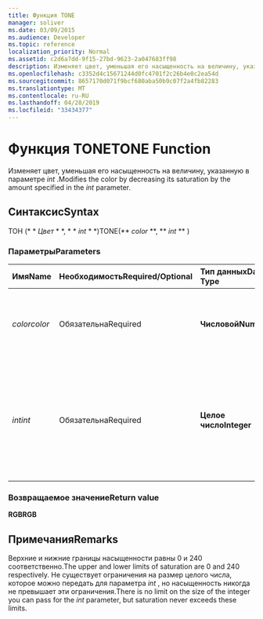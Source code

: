 ```yaml
---
title: Функция TONE
manager: soliver
ms.date: 03/09/2015
ms.audience: Developer
ms.topic: reference
localization_priority: Normal
ms.assetid: c2d6a7dd-9f15-27bd-9623-2a047683ff98
description: Изменяет цвет, уменьшая его насыщенность на величину, указанную в параметре int.
ms.openlocfilehash: c3352d4c15671244d0fc4701f2c26b4e0c2ea54d
ms.sourcegitcommit: 8657170d071f9bcf680aba50b9c07f2a4fb82283
ms.translationtype: MT
ms.contentlocale: ru-RU
ms.lasthandoff: 04/28/2019
ms.locfileid: "33434377"
---
```

# <a name="tone-function"></a><span data-ttu-id="a28ea-103">Функция TONE</span><span class="sxs-lookup"><span data-stu-id="a28ea-103">TONE Function</span></span>

<span data-ttu-id="a28ea-104">Изменяет цвет, уменьшая его насыщенность на величину, указанную в параметре _int_ .</span><span class="sxs-lookup"><span data-stu-id="a28ea-104">Modifies the color by decreasing its saturation by the amount specified in the  _int_ parameter.</span></span> 
  
## <a name="syntax"></a><span data-ttu-id="a28ea-105">Синтаксис</span><span class="sxs-lookup"><span data-stu-id="a28ea-105">Syntax</span></span>

<span data-ttu-id="a28ea-106">ТОН (\* \* *Цвет* \* \*, \* \* *int* \* \*)</span><span class="sxs-lookup"><span data-stu-id="a28ea-106">TONE(\*\* *color* \*\*, \*\* *int* \*\* )</span></span> 
  
### <a name="parameters"></a><span data-ttu-id="a28ea-107">Параметры</span><span class="sxs-lookup"><span data-stu-id="a28ea-107">Parameters</span></span>

|<span data-ttu-id="a28ea-108">**Имя**</span><span class="sxs-lookup"><span data-stu-id="a28ea-108">**Name**</span></span>|<span data-ttu-id="a28ea-109">**Необходимость**</span><span class="sxs-lookup"><span data-stu-id="a28ea-109">**Required/Optional**</span></span>|<span data-ttu-id="a28ea-110">**Тип данных**</span><span class="sxs-lookup"><span data-stu-id="a28ea-110">**Data Type**</span></span>|<span data-ttu-id="a28ea-111">**Описание**</span><span class="sxs-lookup"><span data-stu-id="a28ea-111">**Description**</span></span>|
|:-----|:-----|:-----|:-----|
| <span data-ttu-id="a28ea-112">_color_</span><span class="sxs-lookup"><span data-stu-id="a28ea-112">_color_</span></span> <br/> |<span data-ttu-id="a28ea-113">Обязательна</span><span class="sxs-lookup"><span data-stu-id="a28ea-113">Required</span></span>  <br/> |<span data-ttu-id="a28ea-114">**Числовой**</span><span class="sxs-lookup"><span data-stu-id="a28ea-114">**Numeric**</span></span> <br/> |<span data-ttu-id="a28ea-115">Цветовой индекс Microsoft Visio или значение RGB цвета.</span><span class="sxs-lookup"><span data-stu-id="a28ea-115">The Microsoft Visio color index or RGB value of the color.</span></span>  <br/> |
| <span data-ttu-id="a28ea-116">_int_</span><span class="sxs-lookup"><span data-stu-id="a28ea-116">_int_</span></span> <br/> |<span data-ttu-id="a28ea-117">Обязательна</span><span class="sxs-lookup"><span data-stu-id="a28ea-117">Required</span></span>  <br/> |<span data-ttu-id="a28ea-118">**Целое число**</span><span class="sxs-lookup"><span data-stu-id="a28ea-118">**Integer**</span></span> <br/> |<span data-ttu-id="a28ea-119">Величина, на которую уменьшается насыщенность цвета.</span><span class="sxs-lookup"><span data-stu-id="a28ea-119">The amount by which to decrease the saturation of the color.</span></span> <span data-ttu-id="a28ea-120">Может быть положительным или отрицательным.</span><span class="sxs-lookup"><span data-stu-id="a28ea-120">Can be positive or negative.</span></span>  <br/> |
   
### <a name="return-value"></a><span data-ttu-id="a28ea-121">Возвращаемое значение</span><span class="sxs-lookup"><span data-stu-id="a28ea-121">Return value</span></span>

 <span data-ttu-id="a28ea-122">**RGB**</span><span class="sxs-lookup"><span data-stu-id="a28ea-122">**RGB**</span></span>
  
## <a name="remarks"></a><span data-ttu-id="a28ea-123">Примечания</span><span class="sxs-lookup"><span data-stu-id="a28ea-123">Remarks</span></span>

<span data-ttu-id="a28ea-124">Верхние и нижние границы насыщенности равны 0 и 240 соответственно.</span><span class="sxs-lookup"><span data-stu-id="a28ea-124">The upper and lower limits of saturation are 0 and 240 respectively.</span></span> <span data-ttu-id="a28ea-125">Не существует ограничения на размер целого числа, которое можно передать для параметра _int_ , но насыщенность никогда не превышает эти ограничения.</span><span class="sxs-lookup"><span data-stu-id="a28ea-125">There is no limit on the size of the integer you can pass for the  _int_ parameter, but saturation never exceeds these limits.</span></span> 
  

